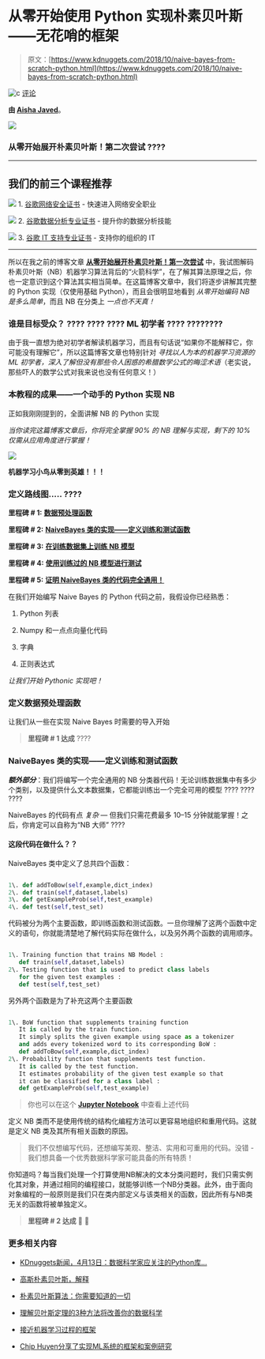 # 从零开始使用 Python 实现朴素贝叶斯——无花哨的框架

> 原文：[https://www.kdnuggets.com/2018/10/naive-bayes-from-scratch-python.html](https://www.kdnuggets.com/2018/10/naive-bayes-from-scratch-python.html)

![c](../Images/3d9c022da2d331bb56691a9617b91b90.png) [评论](/2018/10/naive-bayes-from-scratch-python.html/2#comments)

**由 [Aisha Javed](https://towardsdatascience.com/@aisha.jv70)**。

![](../Images/2ad3a747bf9c8c8e67cdfb4deec57050.png)

### **从零开始展开朴素贝叶斯！第二次尝试** **????**

* * *

## 我们的前三个课程推荐

![](../Images/0244c01ba9267c002ef39d4907e0b8fb.png) 1\. [谷歌网络安全证书](https://www.kdnuggets.com/google-cybersecurity) - 快速进入网络安全职业

![](../Images/e225c49c3c91745821c8c0368bf04711.png) 2\. [谷歌数据分析专业证书](https://www.kdnuggets.com/google-data-analytics) - 提升你的数据分析技能

![](../Images/0244c01ba9267c002ef39d4907e0b8fb.png) 3\. [谷歌 IT 支持专业证书](https://www.kdnuggets.com/google-itsupport) - 支持你的组织的 IT

* * *

所以在我之前的博客文章 [**从零开始展开朴素贝叶斯！第一次尝试**](https://www.kdnuggets.com/2018/09/unfolding-naive-bayes.html) 中，我试图解码朴素贝叶斯（NB）机器学习算法背后的“火箭科学”，在了解其算法原理之后，你也一定意识到这个算法其实相当简单。在这篇博客文章中，我们将逐步讲解其完整的 Python 实现（仅使用基础 Python），而且会很明显地看到 *从零开始编码 NB 是多么简单*，而且 NB 在分类上 *一点也不天真！*

### **谁是目标受众？** **????** **????** **????** **ML 初学者** **????** **????????**

由于我一直想为绝对初学者解读机器学习，而且有句话说“如果你不能解释它，你可能没有理解它”，所以这篇博客文章也特别针对 *寻找以人为本的机器学习资源的 ML 初学者，深入了解但没有那些令人困惑的希腊数学公式的晦涩术语*（老实说，那些吓人的数学公式对我来说也没有任何意义！）

### **本教程的成果——一个动手的 Python 实现 NB**

正如我刚刚提到的，全面讲解 NB 的 Python 实现

*当你读完这篇博客文章后，你将完全掌握 90% 的 NB 理解与实现，剩下的 10% 仅需从应用角度进行掌握！*

![](../Images/d107ef572d935909b0b62daf11e48e7a.png)

**机器学习小鸟从零到英雄！！！**

### 定义路线图….. ????

**里程碑 # 1:** [**数据预处理函数**](https://towardsdatascience.com/na%C3%AFve-bayes-from-scratch-using-python-only-no-fancy-frameworks-a1904b37222d#6154)

**里程碑 # 2:** [**NaiveBayes 类的实现——定义训练和测试函数**](https://towardsdatascience.com/na%C3%AFve-bayes-from-scratch-using-python-only-no-fancy-frameworks-a1904b37222d#fc37)

**里程碑 # 3:** [**在训练数据集上训练 NB 模型**](https://towardsdatascience.com/na%C3%AFve-bayes-from-scratch-using-python-only-no-fancy-frameworks-a1904b37222d#0287)

**里程碑 # 4:** [**使用训练过的 NB 模型进行测试**](https://towardsdatascience.com/na%C3%AFve-bayes-from-scratch-using-python-only-no-fancy-frameworks-a1904b37222d#a15f)

**里程碑 # 5:** [**证明 NaiveBayes 类的代码完全通用！**](https://towardsdatascience.com/na%C3%AFve-bayes-from-scratch-using-python-only-no-fancy-frameworks-a1904b37222d#02f4)

在我们开始编写 Naive Bayes 的 Python 代码之前，我假设你已经熟悉：

1.  Python 列表

1.  Numpy 和一点点向量化代码

1.  字典

1.  正则表达式

*让我们开始 Pythonic 实现吧！*

### **定义数据预处理函数**

让我们从一些在实现 Naive Bayes 时需要的导入开始

> **里程碑 # 1 达成** ????

### **NaiveBayes 类的实现——定义训练和测试函数**

***额外部分***：我们将编写一个完全通用的 NB 分类器代码！无论训练数据集中有多少个类别，以及提供什么文本数据集，它都能训练出一个完全可用的模型 ???? ???? ????

NaiveBayes 的代码有点 *复杂* — 但我们只需花费最多 10–15 分钟就能掌握！之后，你肯定可以自称为“NB 大师” ????

#### 这段代码在做什么？？

NaiveBayes 类中定义了总共四个函数：

```py

1\. def addToBow(self,example,dict_index)
2\. def train(self,dataset,labels)
3\. def getExampleProb(self,test_example)
4\. def test(self,test_set)

```

代码被分为两个主要函数，即训练函数和测试函数。一旦你理解了这两个函数中定义的语句，你就能清楚地了解代码实际在做什么，以及另外两个函数的调用顺序。

```py

1\. Training function that trains NB Model :
   def train(self,dataset,labels)
2\. Testing function that is used to predict class labels 
   for the given test examples :
   def test(self,test_set)

```

另外两个函数是为了补充这两个主要函数

```py

1\. BoW function that supplements training function 
   It is called by the train function.
   It simply splits the given example using space as a tokenizer 
   and adds every tokenized word to its corresponding BoW : 
   def addToBow(self,example,dict_index)
2\. Probability function that supplements test function. 
   It is called by the test function.
   It estimates probability of the given test example so that 
   it can be classified for a class label :
   def getExampleProb(self,test_example)

```

> 你也可以在这个 [**Jupyter Notebook**](https://github.com/aishajv/Unfolding-Naive-Bayes-from-Scratch/blob/master/%23%20Unfolding%20Na%C3%AFve%20Bayes%20from%20Scratch!%20Take-2%20%F0%9F%8E%AC.ipynb) 中查看上述代码

定义 NB 类而不是使用传统的结构化编程方法可以更容易地组织和重用代码。这就是定义 NB 类及其所有相关函数的原因。

> 我们不仅想编写代码，还想编写美观、整洁、实用和可重用的代码。没错 - 我们想具备一个优秀数据科学家可能具备的所有特质！

你知道吗？每当我们处理一个打算使用NB解决的文本分类问题时，我们只需实例化其对象，并通过相同的编程接口，就能够训练一个NB分类器。此外，由于面向对象编程的一般原则是我们只在类内部定义与该类相关的函数，因此所有与NB类无关的函数将被单独定义。

> **里程碑 # 2 达成** 🎉 🎉

### 更多相关内容

+   [KDnuggets新闻，4月13日：数据科学家应关注的Python库…](https://www.kdnuggets.com/2022/n15.html)

+   [高斯朴素贝叶斯，解释](https://www.kdnuggets.com/2023/03/gaussian-naive-bayes-explained.html)

+   [朴素贝叶斯算法：你需要知道的一切](https://www.kdnuggets.com/2020/06/naive-bayes-algorithm-everything.html)

+   [理解贝叶斯定理的3种方法将改善你的数据科学](https://www.kdnuggets.com/2022/06/3-ways-understanding-bayes-theorem-improve-data-science.html)

+   [接近机器学习过程的框架](https://www.kdnuggets.com/2018/05/general-approaches-machine-learning-process.html)

+   [Chip Huyen分享了实现ML系统的框架和案例研究](https://www.kdnuggets.com/2023/02/sphere-chip-huyen-shares-frameworks-case-studies-implementing-ml-systems.html)
